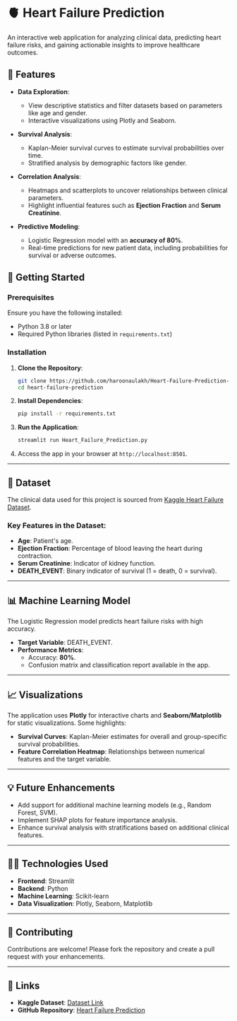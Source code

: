 # 🫀 Heart Failure Prediction  

An interactive web application for analyzing clinical data, predicting heart failure risks, and gaining actionable insights to improve healthcare outcomes.  

## 🌟 Features  
- **Data Exploration**:  
  - View descriptive statistics and filter datasets based on parameters like age and gender.  
  - Interactive visualizations using Plotly and Seaborn.  

- **Survival Analysis**:  
  - Kaplan-Meier survival curves to estimate survival probabilities over time.  
  - Stratified analysis by demographic factors like gender.  

- **Correlation Analysis**:  
  - Heatmaps and scatterplots to uncover relationships between clinical parameters.  
  - Highlight influential features such as **Ejection Fraction** and **Serum Creatinine**.  

- **Predictive Modeling**:  
  - Logistic Regression model with an **accuracy of 80%**.  
  - Real-time predictions for new patient data, including probabilities for survival or adverse outcomes.  

## 🚀 Getting Started  

### Prerequisites  
Ensure you have the following installed:  
- Python 3.8 or later  
- Required Python libraries (listed in `requirements.txt`)  

### Installation  

1. **Clone the Repository**:  
   ```bash
   git clone https://github.com/haroonaulakh/Heart-Failure-Prediction-.git
   cd heart-failure-prediction
   ```

2. **Install Dependencies**:  
   ```bash
   pip install -r requirements.txt
   ```

3. **Run the Application**:  
   ```bash
   streamlit run Heart_Failure_Prediction.py
   ```

4. Access the app in your browser at `http://localhost:8501`.  

---

## 🪪 Dataset  
The clinical data used for this project is sourced from [Kaggle Heart Failure Dataset](https://www.kaggle.com/datasets/andrewmvd/heart-failure-clinical-data).  

### Key Features in the Dataset:  
- **Age**: Patient's age.  
- **Ejection Fraction**: Percentage of blood leaving the heart during contraction.  
- **Serum Creatinine**: Indicator of kidney function.  
- **DEATH_EVENT**: Binary indicator of survival (1 = death, 0 = survival).  

---

## 📊 Machine Learning Model  
The Logistic Regression model predicts heart failure risks with high accuracy.  
- **Target Variable**: DEATH_EVENT.  
- **Performance Metrics**:  
  - Accuracy: **80%**.  
  - Confusion matrix and classification report available in the app.  

---

## 📈 Visualizations  
The application uses **Plotly** for interactive charts and **Seaborn/Matplotlib** for static visualizations. Some highlights:  
- **Survival Curves**: Kaplan-Meier estimates for overall and group-specific survival probabilities.  
- **Feature Correlation Heatmap**: Relationships between numerical features and the target variable.  

---

## 💡 Future Enhancements  
- Add support for additional machine learning models (e.g., Random Forest, SVM).  
- Implement SHAP plots for feature importance analysis.  
- Enhance survival analysis with stratifications based on additional clinical features.  

---

## 👩‍💻 Technologies Used  
- **Frontend**: Streamlit  
- **Backend**: Python  
- **Machine Learning**: Scikit-learn  
- **Data Visualization**: Plotly, Seaborn, Matplotlib  

---

## 🤝 Contributing  
Contributions are welcome! Please fork the repository and create a pull request with your enhancements.  

---

## 🔗 Links  
- **Kaggle Dataset**: [Dataset Link](https://www.kaggle.com/datasets/andrewmvd/heart-failure-clinical-data)  
- **GitHub Repository**: [Heart Failure Prediction](https://github.com/haroonaulakh/Heart-Failure-Prediction-.git)
